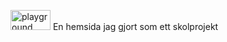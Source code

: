 <img width="64" height="32" alt="playground" src="https://github.com/user-attachments/assets/aba0e623-558c-4e0b-a51f-c584bd1b9e88" /> En hemsida jag gjort som ett skolprojekt
